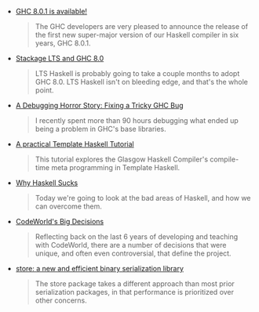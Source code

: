 -   [GHC 8.0.1 is available!](https://ghc.haskell.org/trac/ghc/blog/ghc-8.0.1-released)

    > The GHC developers are very pleased to announce the release of the first new super-major version of our Haskell compiler in six years, GHC 8.0.1.

-   [Stackage LTS and GHC 8.0](https://unknownparallel.wordpress.com/2016/05/22/stackage-lts-and-ghc-8-0/)

    > LTS Haskell is probably going to take a couple months to adopt GHC 8.0. LTS Haskell isn't on bleeding edge, and that's the whole point.

-   [A Debugging Horror Story: Fixing a Tricky GHC Bug](http://www.echonolan.net/posts/2016-05-10-a-debugging-horror-story.html)

    > I recently spent more than 90 hours debugging what ended up being a problem in GHC's base libraries.

-   [A practical Template Haskell Tutorial](https://wiki.haskell.org/index.php?title=A_practical_Template_Haskell_Tutorial&oldid=60792)

    > This tutorial explores the Glasgow Haskell Compiler's compile-time meta programming in Template Haskell.

-   [Why Haskell Sucks](https://secure.plaimi.net/~alexander/tmp/pres/2016-05-11-why-haskell-sucks.html#2)

    > Today we're going to look at the bad areas of Haskell, and how we can overcome them.

-   [CodeWorld's Big Decisions](https://cdsmith.wordpress.com/2016/05/22/codeworlds-big-decisions/)

    > Reflecting back on the last 6 years of developing and teaching with CodeWorld, there are a number of decisions that were unique, and often even controversial, that define the project.

-   [store: a new and efficient binary serialization library](https://www.fpcomplete.com/blog/2016/05/store-package)

    > The store package takes a different approach than most prior serialization packages, in that performance is prioritized over other concerns.
